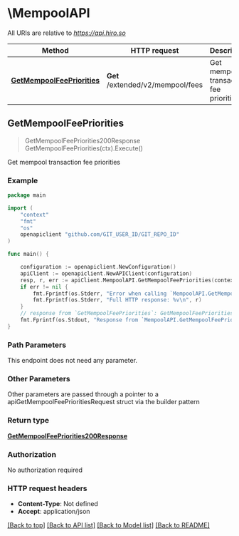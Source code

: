 # \MempoolAPI

All URIs are relative to *https://api.hiro.so*

Method | HTTP request | Description
------------- | ------------- | -------------
[**GetMempoolFeePriorities**](MempoolAPI.md#GetMempoolFeePriorities) | **Get** /extended/v2/mempool/fees | Get mempool transaction fee priorities



## GetMempoolFeePriorities

> GetMempoolFeePriorities200Response GetMempoolFeePriorities(ctx).Execute()

Get mempool transaction fee priorities



### Example

```go
package main

import (
	"context"
	"fmt"
	"os"
	openapiclient "github.com/GIT_USER_ID/GIT_REPO_ID"
)

func main() {

	configuration := openapiclient.NewConfiguration()
	apiClient := openapiclient.NewAPIClient(configuration)
	resp, r, err := apiClient.MempoolAPI.GetMempoolFeePriorities(context.Background()).Execute()
	if err != nil {
		fmt.Fprintf(os.Stderr, "Error when calling `MempoolAPI.GetMempoolFeePriorities``: %v\n", err)
		fmt.Fprintf(os.Stderr, "Full HTTP response: %v\n", r)
	}
	// response from `GetMempoolFeePriorities`: GetMempoolFeePriorities200Response
	fmt.Fprintf(os.Stdout, "Response from `MempoolAPI.GetMempoolFeePriorities`: %v\n", resp)
}
```

### Path Parameters

This endpoint does not need any parameter.

### Other Parameters

Other parameters are passed through a pointer to a apiGetMempoolFeePrioritiesRequest struct via the builder pattern


### Return type

[**GetMempoolFeePriorities200Response**](GetMempoolFeePriorities200Response.md)

### Authorization

No authorization required

### HTTP request headers

- **Content-Type**: Not defined
- **Accept**: application/json

[[Back to top]](#) [[Back to API list]](../README.md#documentation-for-api-endpoints)
[[Back to Model list]](../README.md#documentation-for-models)
[[Back to README]](../README.md)

